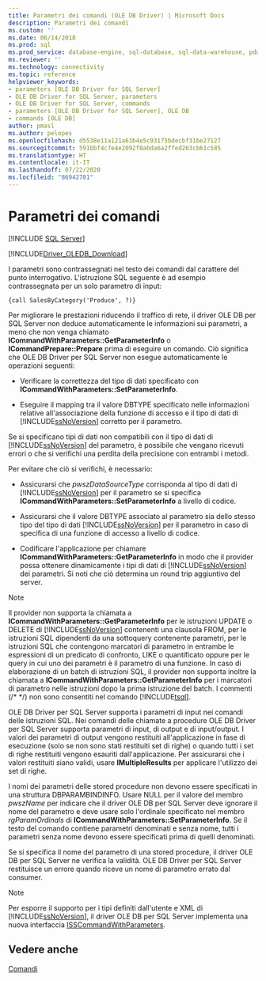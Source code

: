 ```yaml
---
title: Parametri dei comandi (OLE DB Driver) | Microsoft Docs
description: Parametri dei comandi
ms.custom: ''
ms.date: 06/14/2018
ms.prod: sql
ms.prod_service: database-engine, sql-database, sql-data-warehouse, pdw
ms.reviewer: ''
ms.technology: connectivity
ms.topic: reference
helpviewer_keywords:
- parameters [OLE DB Driver for SQL Server]
- OLE DB Driver for SQL Server, parameters
- OLE DB Driver for SQL Server, commands
- parameters [OLE DB Driver for SQL Server], OLE DB
- commands [OLE DB]
author: pmasl
ms.author: pelopes
ms.openlocfilehash: d5538e11a121a61b4e5c93175bdecbf31be27127
ms.sourcegitcommit: 591bbf4c7e4e2092f8abda6a2ffed263cb61c585
ms.translationtype: HT
ms.contentlocale: it-IT
ms.lasthandoff: 07/22/2020
ms.locfileid: "86942781"
---
```

# <a name="command-parameters"></a>Parametri dei comandi
[!INCLUDE [SQL Server](../../../includes/applies-to-version/sql-asdb-asdbmi-asa-pdw.md)]

[!INCLUDE[Driver_OLEDB_Download](../../../includes/driver_oledb_download.md)]

  I parametri sono contrassegnati nel testo dei comandi dal carattere del punto interrogativo. L'istruzione SQL seguente è ad esempio contrassegnata per un solo parametro di input:  
  
```  
{call SalesByCategory('Produce', ?)}  
```  
  
 Per migliorare le prestazioni riducendo il traffico di rete, il driver OLE DB per SQL Server non deduce automaticamente le informazioni sui parametri, a meno che non venga chiamato **ICommandWithParameters::GetParameterInfo** o **ICommandPrepare::Prepare** prima di eseguire un comando. Ciò significa che OLE DB Driver per SQL Server non esegue automaticamente le operazioni seguenti:  
  
-   Verificare la correttezza del tipo di dati specificato con **ICommandWithParameters::SetParameterInfo**.  
  
-   Eseguire il mapping tra il valore DBTYPE specificato nelle informazioni relative all'associazione della funzione di accesso e il tipo di dati di [!INCLUDE[ssNoVersion](../../../includes/ssnoversion-md.md)] corretto per il parametro.  
  
 Se si specificano tipi di dati non compatibili con il tipo di dati di [!INCLUDE[ssNoVersion](../../../includes/ssnoversion-md.md)] del parametro, è possibile che vengano ricevuti errori o che si verifichi una perdita della precisione con entrambi i metodi.  
  
 Per evitare che ciò si verifichi, è necessario:  
  
-   Assicurarsi che *pwszDataSourceType* corrisponda al tipo di dati di [!INCLUDE[ssNoVersion](../../../includes/ssnoversion-md.md)] per il parametro se si specifica **ICommandWithParameters::SetParameterInfo** a livello di codice.  
  
-   Assicurarsi che il valore DBTYPE associato al parametro sia dello stesso tipo del tipo di dati [!INCLUDE[ssNoVersion](../../../includes/ssnoversion-md.md)] per il parametro in caso di specifica di una funzione di accesso a livello di codice.  
  
-   Codificare l'applicazione per chiamare **ICommandWithParameters::GetParameterInfo** in modo che il provider possa ottenere dinamicamente i tipi di dati di [!INCLUDE[ssNoVersion](../../../includes/ssnoversion-md.md)] dei parametri. Si noti che ciò determina un round trip aggiuntivo del server.  
  
> [!NOTE]  
>  Il provider non supporta la chiamata a **ICommandWithParameters::GetParameterInfo** per le istruzioni UPDATE o DELETE di [!INCLUDE[ssNoVersion](../../../includes/ssnoversion-md.md)] contenenti una clausola FROM, per le istruzioni SQL dipendenti da una sottoquery contenente parametri, per le istruzioni SQL che contengono marcatori di parametro in entrambe le espressioni di un predicato di confronto, LIKE o quantificato oppure per le query in cui uno dei parametri è il parametro di una funzione. In caso di elaborazione di un batch di istruzioni SQL, il provider non supporta inoltre la chiamata a **ICommandWithParameters::GetParameterInfo** per i marcatori di parametro nelle istruzioni dopo la prima istruzione del batch. I commenti (/* \*/) non sono consentiti nel comando [!INCLUDE[tsql](../../../includes/tsql-md.md)].  
  
 OLE DB Driver per SQL Server supporta i parametri di input nei comandi delle istruzioni SQL. Nei comandi delle chiamate a procedure OLE DB Driver per SQL Server supporta parametri di input, di output e di input/output. I valori dei parametri di output vengono restituiti all'applicazione in fase di esecuzione (solo se non sono stati restituiti set di righe) o quando tutti i set di righe restituiti vengono esauriti dall'applicazione. Per assicurarsi che i valori restituiti siano validi, usare **IMultipleResults** per applicare l'utilizzo dei set di righe.  
  
 I nomi dei parametri delle stored procedure non devono essere specificati in una struttura DBPARAMBINDINFO. Usare NULL per il valore del membro *pwszName* per indicare che il driver OLE DB per SQL Server deve ignorare il nome del parametro e deve usare solo l'ordinale specificato nel membro *rgParamOrdinals* di **ICommandWithParameters::SetParameterInfo**. Se il testo del comando contiene parametri denominati e senza nome, tutti i parametri senza nome devono essere specificati prima di quelli denominati.  
  
 Se si specifica il nome del parametro di una stored procedure, il driver OLE DB per SQL Server ne verifica la validità. OLE DB Driver per SQL Server restituisce un errore quando riceve un nome di parametro errato dal consumer.  
  
> [!NOTE]  
>  Per esporre il supporto per i tipi definiti dall'utente e XML di [!INCLUDE[ssNoVersion](../../../includes/ssnoversion-md.md)], il driver OLE DB per SQL Server implementa una nuova interfaccia [ISSCommandWithParameters](../../oledb/ole-db-interfaces/isscommandwithparameters-ole-db.md).  
  
## <a name="see-also"></a>Vedere anche  
 [Comandi](../../oledb/ole-db-commands/commands.md)  
  
  
